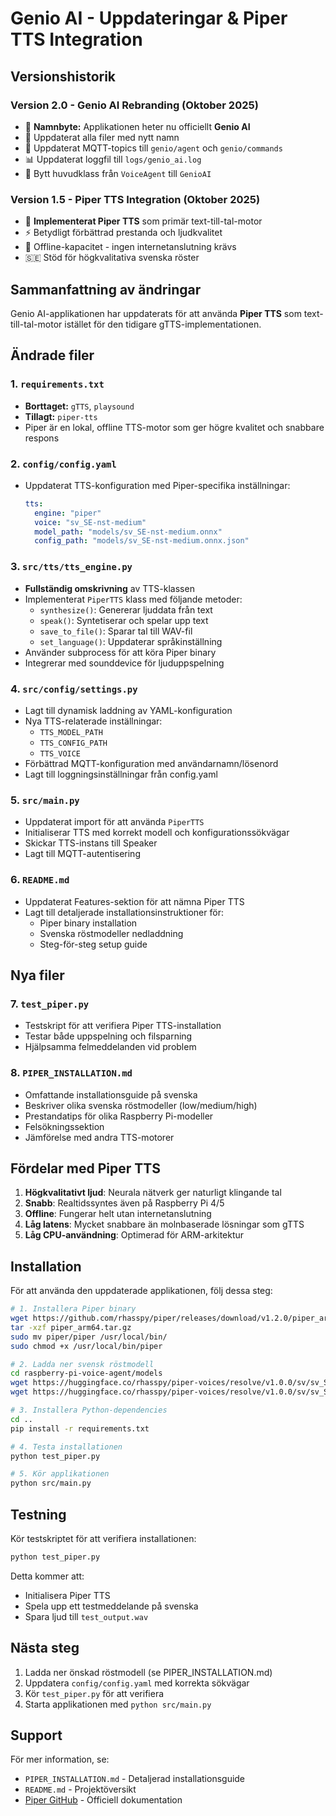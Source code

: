 # Genio AI - Uppdateringar & Piper TTS Integration

## Versionshistorik

### Version 2.0 - Genio AI Rebranding (Oktober 2025)
- 🎨 **Namnbyte:** Applikationen heter nu officiellt **Genio AI**
- 📝 Uppdaterat alla filer med nytt namn
- 🔧 Uppdaterat MQTT-topics till `genio/agent` och `genio/commands`
- 📊 Uppdaterat loggfil till `logs/genio_ai.log`
- 🔄 Bytt huvudklass från `VoiceAgent` till `GenioAI`

### Version 1.5 - Piper TTS Integration (Oktober 2025)
- 🎯 **Implementerat Piper TTS** som primär text-till-tal-motor
- ⚡ Betydligt förbättrad prestanda och ljudkvalitet
- 🔌 Offline-kapacitet - ingen internetanslutning krävs
- 🇸🇪 Stöd för högkvalitativa svenska röster

## Sammanfattning av ändringar

Genio AI-applikationen har uppdaterats för att använda **Piper TTS** som text-till-tal-motor istället för den tidigare gTTS-implementationen.

## Ändrade filer

### 1. `requirements.txt`
- **Borttaget:** `gTTS`, `playsound`
- **Tillagt:** `piper-tts`
- Piper är en lokal, offline TTS-motor som ger högre kvalitet och snabbare respons

### 2. `config/config.yaml`
- Uppdaterat TTS-konfiguration med Piper-specifika inställningar:
  ```yaml
  tts:
    engine: "piper"
    voice: "sv_SE-nst-medium"
    model_path: "models/sv_SE-nst-medium.onnx"
    config_path: "models/sv_SE-nst-medium.onnx.json"
  ```

### 3. `src/tts/tts_engine.py`
- **Fullständig omskrivning** av TTS-klassen
- Implementerat `PiperTTS` klass med följande metoder:
  - `synthesize()`: Genererar ljuddata från text
  - `speak()`: Syntetiserar och spelar upp text
  - `save_to_file()`: Sparar tal till WAV-fil
  - `set_language()`: Uppdaterar språkinställning
- Använder subprocess för att köra Piper binary
- Integrerar med sounddevice för ljuduppspelning

### 4. `src/config/settings.py`
- Lagt till dynamisk laddning av YAML-konfiguration
- Nya TTS-relaterade inställningar:
  - `TTS_MODEL_PATH`
  - `TTS_CONFIG_PATH`
  - `TTS_VOICE`
- Förbättrad MQTT-konfiguration med användarnamn/lösenord
- Lagt till loggningsinställningar från config.yaml

### 5. `src/main.py`
- Uppdaterat import för att använda `PiperTTS`
- Initialiserar TTS med korrekt modell och konfigurationssökvägar
- Skickar TTS-instans till Speaker
- Lagt till MQTT-autentisering

### 6. `README.md`
- Uppdaterat Features-sektion för att nämna Piper TTS
- Lagt till detaljerade installationsinstruktioner för:
  - Piper binary installation
  - Svenska röstmodeller nedladdning
  - Steg-för-steg setup guide

## Nya filer

### 7. `test_piper.py`
- Testskript för att verifiera Piper TTS-installation
- Testar både uppspelning och filsparning
- Hjälpsamma felmeddelanden vid problem

### 8. `PIPER_INSTALLATION.md`
- Omfattande installationsguide på svenska
- Beskriver olika svenska röstmodeller (low/medium/high)
- Prestandatips för olika Raspberry Pi-modeller
- Felsökningssektion
- Jämförelse med andra TTS-motorer

## Fördelar med Piper TTS

1. **Högkvalitativt ljud**: Neurala nätverk ger naturligt klingande tal
2. **Snabb**: Realtidssyntes även på Raspberry Pi 4/5
3. **Offline**: Fungerar helt utan internetanslutning
4. **Låg latens**: Mycket snabbare än molnbaserade lösningar som gTTS
5. **Låg CPU-användning**: Optimerad för ARM-arkitektur

## Installation

För att använda den uppdaterade applikationen, följ dessa steg:

```bash
# 1. Installera Piper binary
wget https://github.com/rhasspy/piper/releases/download/v1.2.0/piper_arm64.tar.gz
tar -xzf piper_arm64.tar.gz
sudo mv piper/piper /usr/local/bin/
sudo chmod +x /usr/local/bin/piper

# 2. Ladda ner svensk röstmodell
cd raspberry-pi-voice-agent/models
wget https://huggingface.co/rhasspy/piper-voices/resolve/v1.0.0/sv/sv_SE/nst/medium/sv_SE-nst-medium.onnx
wget https://huggingface.co/rhasspy/piper-voices/resolve/v1.0.0/sv/sv_SE/nst/medium/sv_SE-nst-medium.onnx.json

# 3. Installera Python-dependencies
cd ..
pip install -r requirements.txt

# 4. Testa installationen
python test_piper.py

# 5. Kör applikationen
python src/main.py
```

## Testning

Kör testskriptet för att verifiera installationen:
```bash
python test_piper.py
```

Detta kommer att:
- Initialisera Piper TTS
- Spela upp ett testmeddelande på svenska
- Spara ljud till `test_output.wav`

## Nästa steg

1. Ladda ner önskad röstmodell (se PIPER_INSTALLATION.md)
2. Uppdatera `config/config.yaml` med korrekta sökvägar
3. Kör `test_piper.py` för att verifiera
4. Starta applikationen med `python src/main.py`

## Support

För mer information, se:
- `PIPER_INSTALLATION.md` - Detaljerad installationsguide
- `README.md` - Projektöversikt
- [Piper GitHub](https://github.com/rhasspy/piper) - Officiell dokumentation
